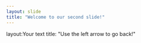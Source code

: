 ```yaml
---
layout: slide
title: "Welcome to our second slide!"
---
```

layout:Your text
title: "Use the left arrow to go back!"
